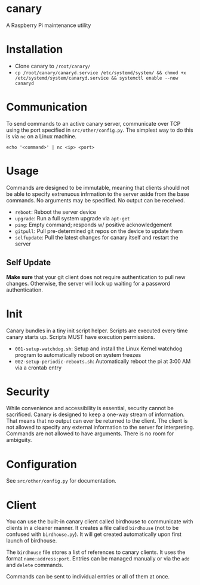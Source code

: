 # canary
A Raspberry Pi maintenance utility

# Installation
- Clone canary to `/root/canary/`
- `cp /root/canary/canaryd.service /etc/systemd/system/ && chmod +x /etc/systemd/system/canaryd.service && systemctl enable --now canaryd`

# Communication
To send commands to an active canary server, communicate over TCP using the port specified in `src/other/config.py`. The simplest way to do this is via `nc` on a Linux machine.

`echo '<command>' | nc <ip> <port>`

# Usage
Commands are designed to be immutable, meaning that clients should not be able to specify extrenuous infrmation to the server aside from the base commands. No arguments may be specified. No output can be received.

- `reboot`: Reboot the server device
- `upgrade`: Run a full system upgrade via `apt-get`
- `ping`: Empty command; responds w/ positive acknowledgement
- `gitpull`: Pull pre-determined git repos on the device to update them
- `selfupdate`: Pull the latest changes for canary itself and restart the server

## Self Update
**Make sure** that your git client does not require authentication to pull new changes. Otherwise, the server will lock up waiting for a password authentication.

# Init
Canary bundles in a tiny init script helper. Scripts are executed every time canary starts up. Scripts MUST have execution permissions.

- `001-setup-watchdog.sh`: Setup and install the Linux Kernel watchdog program to automatically reboot on system freezes
- `002-setup-periodic-reboots.sh`: Automatically reboot the pi at 3:00 AM via a crontab entry

# Security
While convenience and accessibility is essential, security cannot be sacrificed. Canary is designed to keep a one-way stream of information. That means that no output can ever be returned to the client. The client is not allowed to specify any external information to the server for interpreting. Commands are not allowed to have arguments. There is no room for ambiguity.

# Configuration
See `src/other/config.py` for documentation.

# Client
You can use the built-in canary client called birdhouse to communicate with clients in a cleaner manner. It creates a file called `birdhouse` (not to be confused with `birdhouse.py`). It will get created automatically upon first launch of birdhouse.

The `birdhouse` file stores a list of references to canary clients. It uses the format `name:address:port`. Entries can be managed manually or via the `add` and `delete` commands.

Commands can be sent to individual entries or all of them at once.

